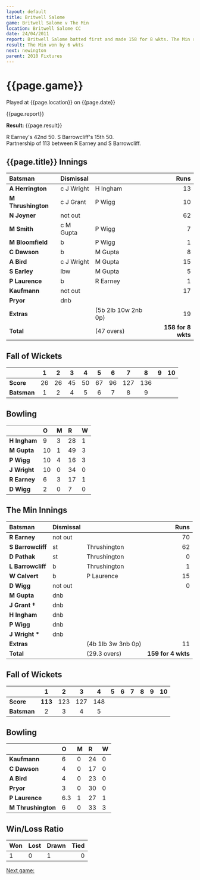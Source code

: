 ```yaml
---
layout: default
title: Britwell Salome
game: Britwell Salome v The Min
location: Britwell Salome CC
date: 24/04/2011
report: Britwell Salome batted first and made 158 for 8 wkts. The Min replied with 159 for 4 wkts
result: The Min won by 6 wkts
next: newington
parent: 2010 Fixtures
---
```


# {{page.game}}

Played at {{page.location}} on {{page.date}}

{{page.report}}

**Result:** {{page.result}}

R Earney's 42nd 50. S Barrowcliff's 15th 50.<br />
Partnership of 113 between R Earney and S Barrowcliff.

## {{page.title}} Innings

| Batsman | Dismissal |  | Runs |
|:---|:---|---|---:|
| **A Herrington** | c J Wright | H Ingham | 13 |
| **M Thrushington** | c J Grant | P Wigg | 10 |
| **N Joyner** | not out |  | 62 |
| **M Smith** | c M Gupta | P Wigg | 7 |
| **M Bloomfield** | b | P Wigg | 1 |
| **C Dawson** | b | M Gupta | 8 |
| **A Bird** | c J Wright | M Gupta | 15 |
| **S Earley** | lbw | M Gupta | 5 |
| **P Laurence** | b | R Earney | 1 |
| **Kaufmann** | not out |  | 17 |
| **Pryor** | dnb |  |  |
| **Extras** | | (5b 2lb 10w 2nb 0p) | 19 |
| **Total** | | (47 overs) | **158 for 8 wkts** |

## Fall of Wickets

| | 1 | 2 | 3 | 4 | 5 | 6 | 7 | 8 | 9 | 10 |
|---|:---:|:---:|:---:|:---:|:---:|:---:|:---:|:---:|:---:|:---:|
| **Score** | 26 | 26 | 45 | 50 | 67 | 96 | 127 | 136 |  |  |
| **Batsman** | 1 | 2 | 4 | 5 | 6 | 7 | 8 | 9 |  |  |

## Bowling

| | O | M | R | W |
|---|:---|:---|:---|:---|
| **H Ingham** | 9 | 3 | 28 | 1 |
| **M Gupta** | 10 | 1 | 49 | 3 |
| **P Wigg** | 10 | 4 | 16 | 3 |
| **J Wright** | 10 | 0 | 34 | 0 |
| **R Earney** | 6 | 3 | 17 | 1 |
| **D Wigg** | 2 | 0 | 7 | 0 |

## The Min Innings

| Batsman | Dismissal |  | Runs |
|:---|:---|---|---:|
| **R Earney** | not out |  | 70 |
| **S Barrowcliff** | st | Thrushington | 62 |
| **D Pathak** | st | Thrushington | 0 |
| **L Barrowcliff** | b | Thrushington | 1 |
| **W Calvert** | b | P Laurence | 15 |
| **D Wigg** | not out |  | 0 |
| **M Gupta** | dnb |  |  |
| **J Grant &#8224;** | dnb |  |  |
| **H Ingham** | dnb |  |  |
| **P Wigg** | dnb |  |  |
| **J Wright &#42;** | dnb |  |  |
| **Extras** | | (4b 1lb 3w 3nb 0p) | 11 |
| **Total** | | (29.3 overs) | **159 for 4 wkts** |


## Fall of Wickets

| | 1 | 2 | 3 | 4 | 5 | 6 | 7 | 8 | 9 | 10 |
|---|:---:|:---:|:---:|:---:|:---:|:---:|:---:|:---:|:---:|:---:|
| **Score** | **113** | 123 | 127 | 148 |  |  |  |  |  |  |
| **Batsman** | 2 | 3 | 4 | 5 |  |  |  |  |  |  |

## Bowling

| | O | M | R | W |
|---|:---|:---|:---|:---|
| **Kaufmann** | 6 | 0 | 24 | 0 |
| **C Dawson** | 4 | 0 | 17 | 0 |
| **A Bird** | 4 | 0 | 23 | 0 |
| **Pryor** | 3 | 0 | 30 | 0 |
| **P Laurence** | 6.3 | 1 | 27 | 1 |
| **M Thrushington** | 6 | 0 | 33 | 3 |

## Win/Loss Ratio

| Won | Lost | Drawn | Tied |
|:---|:---|:---|---:|
| 1 | 0 | 1 | 0 |

[Next game:]({{page.next}})